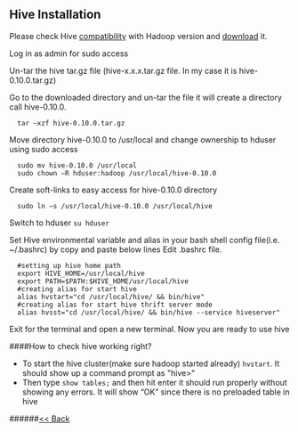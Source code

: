 ## Hive Installation 


Please check Hive [compatibility](http://hive.apache.org/releases.html) with Hadoop version and [download](http://mirror.reverse.net/pub/apache/hadoop/common/stable/) it.

Log in as admin for sudo access

Un-tar the hive tar.gz file (hive-x.x.x.tar.gz file. In my case it is hive-0.10.0.tar.gz)

Go to the downloaded directory and un-tar the file it will create a directory call hive-0.10.0.
```
  tar –xzf hive-0.10.0.tar.gz
```
Move directory hive-0.10.0 to /usr/local and change ownership to hduser using sudo access
```
  sudo mv hive-0.10.0 /usr/local
  sudo chown –R hduser:hadoop /usr/local/hive-0.10.0
```
Create soft-links to easy access for hive-0.10.0 directory 
```
  sudo ln –s /usr/local/hive-0.10.0 /usr/local/hive
```
Switch to hduser ```su hduser```

Set Hive environmental variable and alias in your bash shell config file(i.e. ~/.bashrc) by copy and paste below lines
Edit .bashrc file. 
```
  #setting up hive home path
  export HIVE_HOME=/usr/local/hive
  export PATH=$PATH:$HIVE_HOME/usr/local/hive
  #creating alias for start hive
  alias hvstart="cd /usr/local/hive/ && bin/hive"
  #creating alias for start hive thrift server mode
  alias hvsst="cd /usr/local/hive/ && bin/hive --service hiveserver"
```
Exit for the terminal and open a new terminal. Now you are ready to use hive

####How to check hive working right?

  * To start the hive cluster(make sure hadoop started already) ```hvstart```. It should show up a command prompt as "hive>"
  * Then type ```show tables;``` and then hit enter it should run properly without showing any errors. It will show “OK” since there is no preloaded table in hive

######[<< Back](Home.md)
